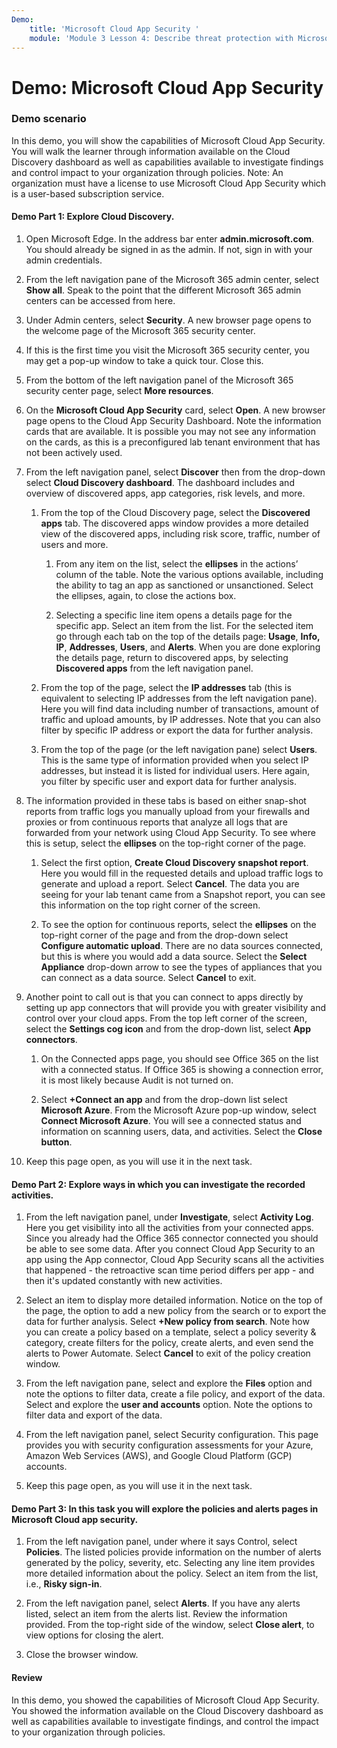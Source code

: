 ```yaml
---
Demo:
    title: 'Microsoft Cloud App Security '
    module: 'Module 3 Lesson 4: Describe threat protection with Microsoft 365 Defender'
---
```



# Demo: Microsoft Cloud App Security

### Demo scenario
In this demo, you will show the capabilities of Microsoft Cloud App Security.  You will walk the learner through information available on the Cloud Discovery dashboard as well as capabilities available to investigate findings and control impact to your organization through policies.  Note:  An organization must have a license to use Microsoft Cloud App Security which is a user-based subscription service.  

#### Demo Part 1: Explore Cloud Discovery.

1. Open Microsoft Edge. In the address bar enter **admin.microsoft.com**.  You should already be signed in as the admin.  If not, sign in with your admin credentials.

1. From the left navigation pane of the Microsoft 365 admin center, select **Show all**.  Speak to the point that the different Microsoft 365 admin centers can be accessed from here.

1. Under Admin centers, select **Security**.  A new browser page opens to the welcome page of the Microsoft 365 security center.  

1. If this is the first time you visit the Microsoft 365 security center, you may get a pop-up window to take a quick tour.  Close this.

1. From the bottom of the left navigation panel of the Microsoft 365 security center page, select **More resources**.

1. On the **Microsoft Cloud App Security** card, select **Open**.  A new browser page opens to the Cloud App Security Dashboard.  Note the information cards that are available.  It is possible you may not see any information on the cards, as this is a preconfigured lab tenant environment that has not been actively used.  

1. From the left navigation panel, select **Discover** then from the drop-down select **Cloud Discovery dashboard**.  The dashboard includes and overview of discovered apps, app categories, risk levels, and more.  

    1. From the top of the Cloud Discovery page, select the **Discovered apps** tab.  The discovered apps window provides a more detailed view of the discovered apps, including risk score, traffic, number of users and more.

        1. From any item on the list, select the **ellipses** in the actions’ column of the table.  Note the various options available, including the ability to tag an app as sanctioned or unsanctioned.  Select the ellipses, again, to close the actions box.

        1. Selecting a specific line item opens a details page for the specific app.  Select an item from the list.  For the selected item go through each tab on the top of the details page:  **Usage**, **Info, IP**, **Addresses**, **Users**, and **Alerts**. When you are done exploring the details page, return to discovered apps, by selecting **Discovered apps** from the left navigation panel.

    1. From the top of the page, select the **IP addresses** tab (this is equivalent to selecting IP addresses from the left navigation pane).  Here you will find data including number of transactions, amount of traffic and upload amounts, by IP addresses.  Note that you can also filter by specific IP address or export the data for further analysis.

    1. From the top of the page (or the left navigation pane) select **Users**.  This is the same type of information provided when you select IP addresses, but instead it is listed for individual users.  Here again, you filter by specific user and export data for further analysis.

1. The information provided in these tabs is based on either snap-shot reports from traffic logs you manually upload from your firewalls and proxies or from continuous reports that analyze all logs that are forwarded from your network using Cloud App Security.  To see where this is setup, select the **ellipses** on the top-right corner of the page.

    1. Select the first option, **Create Cloud Discovery snapshot report**. Here you would fill in the requested details and upload traffic logs to generate and upload a report.  Select **Cancel**.  The data you are seeing for your lab tenant came from a Snapshot report, you can see this information on the top right corner of the screen.

    1. To see the option for continuous reports, select the **ellipses** on the top-right corner of the page and from the drop-down select **Configure automatic upload**.  There are no data sources connected, but this is where you would add a data source. Select the **Select Appliance** drop-down arrow to see the types of appliances that you can connect as a data source.  Select **Cancel** to exit.

1. Another point to call out is that you can connect to apps directly by setting up app connectors that will provide you with greater visibility and control over your cloud apps. From the top left corner of the screen, select the **Settings cog icon** and from the drop-down list, select **App connectors**.  

    1. On the Connected apps page, you should see Office 365 on the list with a connected status.  If Office 365 is showing a connection error, it is most likely because Audit is not turned on.

    1. Select **+Connect an app** and from the drop-down list select **Microsoft Azure**.  From the Microsoft Azure pop-up window, select **Connect Microsoft Azure**.  You will see a connected status and information on scanning users, data, and activities.  Select the **Close button**.

1. Keep this page open, as you will use it in the next task.

#### Demo Part 2: Explore ways in which you can investigate the recorded activities.

1. From the left navigation panel, under **Investigate**, select **Activity Log**.  Here you get visibility into all the activities from your connected apps.   Since you already had the Office 365 connector connected you should be able to see some data. After you connect Cloud App Security to an app using the App connector, Cloud App Security scans all the activities that happened - the retroactive scan time period differs per app - and then it's updated constantly with new activities.  

1. Select an item to display more detailed information. Notice on the top of the page, the option to add a new policy from the search or to export the data for further analysis.  Select **+New policy from search**.  Note how you can create a policy based on a template, select a policy severity & category, create filters for the policy, create alerts, and even send the alerts to Power Automate.  Select **Cancel** to exit of the policy creation window.

1. From the left navigation pane, select and explore the **Files** option and note the options to filter data, create a file policy, and export of the data.  Select and explore the **user and accounts** option.  Note the options to filter data and export of the data.

1. From the left navigation panel, select Security configuration. This page provides you with security configuration assessments for your Azure, Amazon Web Services (AWS), and Google Cloud Platform (GCP) accounts.

1. Keep this page open, as you will use it in the next task.


#### Demo Part 3: In this task you will explore the policies and alerts pages in Microsoft Cloud app security.

1. From the left navigation panel, under where it says Control, select **Policies**.  The listed policies provide information on the number of alerts generated by the policy, severity, etc. Selecting any line item provides more detailed information about the policy. Select an item from the list, i.e., **Risky sign-in**.  

1. From the left navigation panel, select **Alerts**.  If you have any alerts listed, select an item from the alerts list. Review the information provided.  From the top-right side of the window, select **Close alert**, to view options for closing the alert.  

1. Close the browser window.

#### Review
In this demo, you showed the capabilities of Microsoft Cloud App Security.  You showed the information available on the Cloud Discovery dashboard as well as capabilities available to investigate findings, and control the impact to your organization through policies.